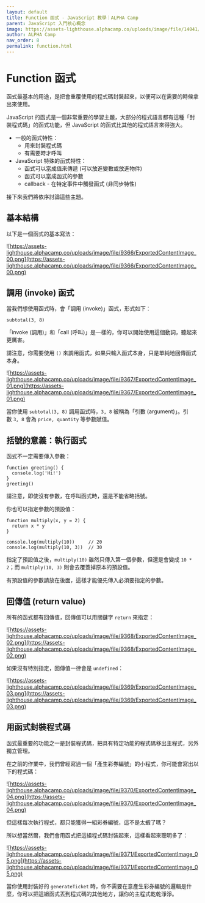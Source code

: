 ```yaml
---
layout: default
title: Function 函式 - JavaScript 教學｜ALPHA Camp
parent: JavaScript 入門核心概念
image: https://assets-lighthouse.alphacamp.co/uploads/image/file/14041/function.jpg
author: ALPHA Camp
nav_order: 8
permalink: function.html
---
```

# Function 函式

函式最基本的用途，是把會重覆使用的程式碼封裝起來，以便可以在需要的時候拿出來使用。

JavaScript 的函式是一個非常重要的學習主題，大部分的程式語言都有這種「封裝程式碼」的函式功能，但 JavaScript 的函式比其他的程式語言來得強大。

- 一般的函式特性：
    - 用來封裝程式碼
    - 有需要時才呼叫
- JavaScript 特殊的函式特性：
    - 函式可以當成值來傳遞 (可以放進變數或放進物件)
    - 函式可以當成函式的參數
    - callback - 在特定事件中觸發函式 (非同步特性)

接下來我們將依序討論這些主題。

## 基本結構

以下是一個函式的基本寫法：

![https://assets-lighthouse.alphacamp.co/uploads/image/file/9366/ExportedContentImage_00.png](https://assets-lighthouse.alphacamp.co/uploads/image/file/9366/ExportedContentImage_00.png)

## 調用 (invoke) 函式

當我們想使用函式時，會「調用 (invoke)」函式，形式如下：

```
subtotal(3, 8)
```

「invoke (調用)」和「call (呼叫)」是一樣的，你可以開始使用這個動詞，聽起來更厲害。

請注意，你需要使用 `()` 來調用函式，如果只輸入函式本身，只是單純地回傳函式本身。

![https://assets-lighthouse.alphacamp.co/uploads/image/file/9367/ExportedContentImage_01.png](https://assets-lighthouse.alphacamp.co/uploads/image/file/9367/ExportedContentImage_01.png)

當你使用 `subtotal(3, 8)` 調用函式時，`3, 8` 被稱為「引數 (argument)」。引數 `3, 8` 會為 `price, quantity` 等參數賦值。

## 括號的意義：執行函式

函式不一定需要傳入參數：

```
function greeting() {
  console.log('Hi!')
}
greeting()
```

請注意，即使沒有參數，在呼叫函式時，還是不能省略括號。

你也可以指定參數的預設值：

```
function multiply(x, y = 2) {
  return x * y
}

console.log(multiply(10))     // 20
console.log(multiply(10, 3))  // 30
```

指定了預設值之後，`multiply(10)` 雖然只傳入第一個參數，但還是會變成 `10 * 2`；而 `multiply(10, 3)` 則會去覆蓋掉原本的預設值。

有預設值的參數請放在後面，這樣才能優先傳入必須要指定的參數。

## 回傳值 (return value)

所有的函式都有回傳值，回傳值可以用關鍵字 `return` 來指定：

![https://assets-lighthouse.alphacamp.co/uploads/image/file/9368/ExportedContentImage_02.png](https://assets-lighthouse.alphacamp.co/uploads/image/file/9368/ExportedContentImage_02.png)

如果沒有特別指定，回傳值一律會是 `undefined`：

![https://assets-lighthouse.alphacamp.co/uploads/image/file/9369/ExportedContentImage_03.png](https://assets-lighthouse.alphacamp.co/uploads/image/file/9369/ExportedContentImage_03.png)

## 用函式封裝程式碼

函式最重要的功能之一是封裝程式碼，把具有特定功能的程式碼移出主程式，另外獨立管理。

在之前的作業中，我們曾經寫過一個「產生彩券編號」的小程式，你可能會寫出以下的程式碼：

![https://assets-lighthouse.alphacamp.co/uploads/image/file/9370/ExportedContentImage_04.png](https://assets-lighthouse.alphacamp.co/uploads/image/file/9370/ExportedContentImage_04.png)

但這樣每次執行程式，都只能獲得一組彩券編號，這不是太蝦了嗎？

所以想當然爾，我們會用函式把這組程式碼封裝起來，這樣看起來聰明多了：

![https://assets-lighthouse.alphacamp.co/uploads/image/file/9371/ExportedContentImage_05.png](https://assets-lighthouse.alphacamp.co/uploads/image/file/9371/ExportedContentImage_05.png)

當你使用封裝好的 `generateTicket` 時，你不需要在意產生彩券編號的邏輯是什麼，你可以把這組函式丟到程式碼的其他地方，讓你的主程式乾乾淨淨。
